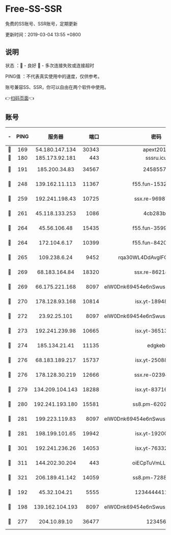 # Free-SS-SSR

免费的SS账号、SSR账号，定期更新

更新时间：2019-03-04 13:55 +0800

## 说明

状态     ：🙂 - 良好 🙁 - 多次连接失败或连接超时

PING值   ：不代表真实使用中的速度，仅供参考。

账号兼容SS、SSR，你可以自由在两个软件中使用。

👉[扫码页面](https://liesauer.github.io/free-ss-ssr.github.io/)👈

## 账号

|-|PING|服务器|端口|密码|加密方式|区域|
|:----:|:----:|:-----:|-----:|:----:|:----:|:----:|
|🙂|169|54.180.147.134|30343|apext2019|chacha20|KR|
|🙂|180|185.173.92.181|443|sssru.icu|rc4-md5|RU|
|🙂|191|185.200.34.83|34567|24585575|aes-256-cfb|US|
|🙂|248|139.162.11.113|11367|f55.fun-15323985|aes-256-cfb|SG|
|🙂|259|192.241.198.43|10725|ssx.re-96987709|aes-256-cfb|US|
|🙂|261|45.118.133.253|1086|4cb283b8|aes-256-cfb|SG|
|🙂|264|45.56.106.48|15435|f55.fun-35993296|aes-256-cfb|US|
|🙂|264|172.104.6.17|10399|f55.fun-84200112|aes-256-cfb|US|
|🙂|265|109.238.6.24|9452|rqa30WL4DdAvgIFG6Fs3znzTa|aes-256-cfb|FR|
|🙂|269|68.183.164.84|18320|ssx.re-86218823|aes-256-cfb|US|
|🙂|269|66.175.221.168|8097|eIW0Dnk69454e6nSwuspv9DmS201tQ0D|aes-256-cfb|US|
|🙂|270|178.128.93.168|10814|isx.yt-18948442|aes-256-cfb|SG|
|🙂|272|23.92.25.101|8097|eIW0Dnk69454e6nSwuspv9DmS201tQ0D|aes-256-cfb|US|
|🙂|273|192.241.239.98|10665|isx.yt-36513640|aes-256-cfb|US|
|🙂|274|185.134.21.41|11135|edgkeb|aes-256-cfb|GB|
|🙂|276|68.183.189.217|15737|isx.yt-25088836|aes-256-cfb|SG|
|🙂|276|178.128.30.219|12666|ssx.re-02394063|aes-256-cfb|SG|
|🙂|279|134.209.104.143|18288|isx.yt-83716463|aes-256-cfb|SG|
|🙂|280|192.241.193.180|15581|ss8.pm-62020197|aes-256-cfb|US|
|🙂|281|199.223.119.83|8097|eIW0Dnk69454e6nSwuspv9DmS201tQ0D|aes-256-cfb|US|
|🙂|281|198.199.101.65|19942|isx.yt-19200685|aes-256-cfb|US|
|🙂|301|192.241.236.26|14053|isx.yt-76332311|aes-256-cfb|US|
|🙂|311|144.202.30.204|443|oiECpTuVmLLxk4Ts|aes-256-cfb|US|
|🙂|321|206.189.41.142|14059|ss8.pm-72883299|aes-256-cfb|SG|
|🙂|192|45.32.104.21|5555|1234444411111|aes-256-cfb|SG|
|🙂|198|139.162.104.193|8097|eIW0Dnk69454e6nSwuspv9DmS201tQ0D|aes-256-cfb|JP|
|🙂|277|204.10.89.10|36477|123456|aes-256-cfb|US|
